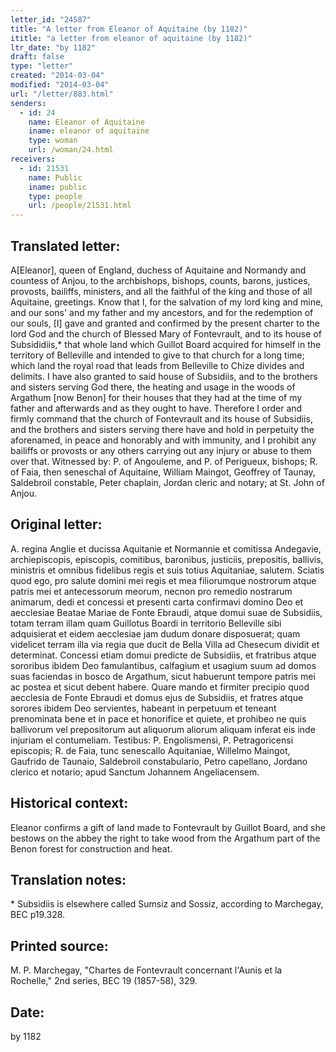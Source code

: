 ```yaml
---
letter_id: "24587"
title: "A letter from Eleanor of Aquitaine (by 1182)"
ititle: "a letter from eleanor of aquitaine (by 1182)"
ltr_date: "by 1182"
draft: false
type: "letter"
created: "2014-03-04"
modified: "2014-03-04"
url: "/letter/883.html"
senders:
  - id: 24
    name: Eleanor of Aquitaine
    iname: eleanor of aquitaine
    type: woman
    url: /woman/24.html
receivers:
  - id: 21531
    name: Public
    iname: public
    type: people
    url: /people/21531.html
---
```

<h2> Translated letter:</h2>A[Eleanor], queen of England, duchess of Aquitaine and Normandy and countess of Anjou, to the archbishops, bishops, counts, barons, justices, provosts, bailiffs, ministers, and all the faithful of the king and those of all Aquitaine, greetings.
Know that I, for the salvation of my lord king and mine, and our sons' and my father and my ancestors, and for the redemption of our souls, [I] gave and granted and confirmed by the present charter to the lord God and the church of Blessed Mary of Fontevrault, and to its house of Subsididiis,* that whole land which Guillot Board acquired for himself in the territory of Belleville and intended to give to that church for a long time; which land the royal road that leads from Belleville to Chize divides and delimits.  I have also granted to said house of Subsidiis, and to the brothers and sisters serving God there, the heating and usage in the woods of Argathum [now Benon] for their houses that they had at the time of my father and afterwards and as they ought to have.  Therefore I order and firmly command that the church of Fontevrault and its house of Subsidiis, and the brothers and sisters serving there have and hold in perpetuity the aforenamed, in peace and honorably and with immunity, and I prohibit any bailiffs or provosts or any others carrying out any injury or abuse to them over that.
Witnessed by:  P. of Angouleme, and P. of Perigueux, bishops; R. of Faia, then seneschal of Aquitaine, William Maingot, Geoffrey of Taunay, Saldebroil constable, Peter chaplain, Jordan cleric and notary; at St. John of Anjou.
<h2 class="mt-4"> Original letter:</h2>A. regina Anglie et ducissa Aquitanie et Normannie et comitissa Andegavie, archiepiscopis, episcopis, comitibus, baronibus, justiciis, prepositis, ballivis, ministris et omnibus fidelibus regis et suis totius Aquitaniae, salutem.
Sciatis quod ego, pro salute domini mei regis et mea filiorumque nostrorum atque patris mei et antecessorum meorum, necnon pro remedio nostrarum animarum, dedi et  concessi et presenti carta confirmavi domino Deo et aecclesiae Beatae Mariae de Fonte Ebraudi, atque domui suae de Subsidiis, totam terram illam quam Guillotus Boardi in territorio Belleville sibi adquisierat et eidem aecclesiae jam dudum donare disposuerat; quam videlicet terram illa via regia que ducit de Bella Villa ad Chesecum dividit et determinat.  Concessi etiam domui predicte de Subsidiis, et fratribus atque sororibus ibidem Deo famulantibus, calfagium et usagium suum ad domos suas faciendas in bosco de Argathum, sicut habuerunt tempore patris mei ac postea et sicut debent habere.  Quare mando et firmiter precipio quod aecclesia de Fonte Ebraudi et domus ejus de Subsidiis, et fratres atque sorores ibidem Deo servientes, habeant in perpetuum et teneant prenominata bene et in pace et honorifice et quiete, et prohibeo ne quis ballivorum vel prepositorum aut aliquorum aliorum aliquam inferat eis inde injuriam el contumeliam.
Testibus:  P. Engolismensi, P. Petragoricensi episcopis; R. de Faia, tunc senescallo Aquitaniae, Willelmo Maingot, Gaufrido de Taunaio, Saldebroil constabulario, Petro capellano, Jordano clerico et notario; apud Sanctum Johannem Angeliacensem.
<h2 class="mt-4"> Historical context:</h2>Eleanor confirms a gift of land made to Fontevrault by Guillot Board, and she bestows on the abbey the right to take wood from the Argathum part of the Benon forest for construction and heat.
<h2 class="mt-4"> Translation notes:</h2>*  Subsidiis is elsewhere called Sumsiz and Sossiz, according to Marchegay, BEC p19.328.
<h2 class="mt-4"> Printed source:</h2>M. P. Marchegay, "Chartes de Fontevrault concernant l'Aunis et la Rochelle," 2nd series, BEC 19 (1857-58), 329.
<h2 class="mt-4"> Date:</h2>by 1182